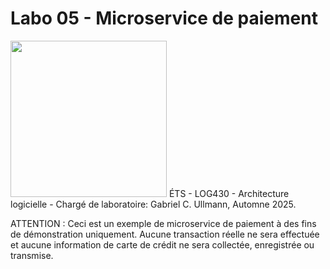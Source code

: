 # Labo 05 - Microservice de paiement
<img src="https://upload.wikimedia.org/wikipedia/commons/2/2a/Ets_quebec_logo.png" width="250">    
ÉTS - LOG430 - Architecture logicielle - Chargé de laboratoire: Gabriel C. Ullmann, Automne 2025.   

ATTENTION : Ceci est un exemple de microservice de paiement à des fins de démonstration uniquement. Aucune transaction réelle ne sera effectuée et aucune information de carte de crédit ne sera collectée, enregistrée ou transmise.